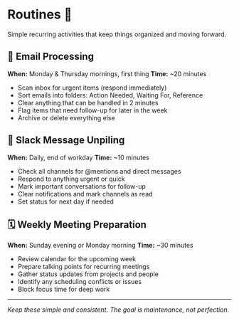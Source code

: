 # Routines 🔄

Simple recurring activities that keep things organized and moving forward.

## 📧 Email Processing
**When:** Monday & Thursday mornings, first thing
**Time:** ~20 minutes

- Scan inbox for urgent items (respond immediately)
- Sort emails into folders: Action Needed, Waiting For, Reference
- Clear anything that can be handled in 2 minutes
- Flag items that need follow-up for later in the week
- Archive or delete everything else

## 💬 Slack Message Unpiling  
**When:** Daily, end of workday
**Time:** ~10 minutes

- Check all channels for @mentions and direct messages
- Respond to anything urgent or quick
- Mark important conversations for follow-up
- Clear notifications and mark channels as read
- Set status for next day if needed

## 🗓️ Weekly Meeting Preparation
**When:** Sunday evening or Monday morning
**Time:** ~30 minutes

- Review calendar for the upcoming week
- Prepare talking points for recurring meetings
- Gather status updates from projects and people
- Identify any scheduling conflicts or issues
- Block focus time for deep work

---

*Keep these simple and consistent. The goal is maintenance, not perfection.*

